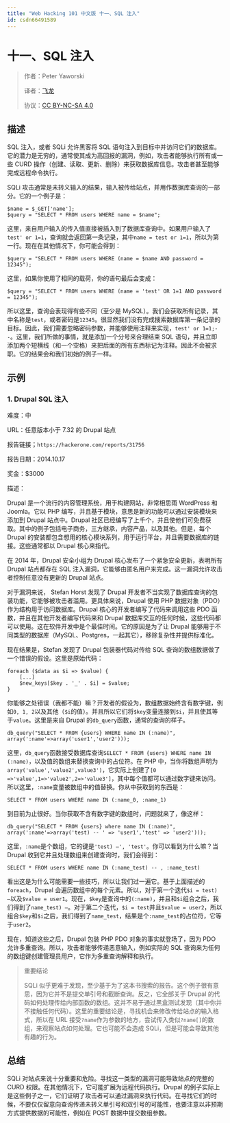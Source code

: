 ```yaml
---
title: "Web Hacking 101 中文版 十一、SQL 注入"
id: csdn66491589
---
```


# 十一、SQL 注入

> 作者：Peter Yaworski
> 
> 译者：[飞龙](https://github.com/)
> 
> 协议：[CC BY-NC-SA 4.0](http://creativecommons.org/licenses/by-nc-sa/4.0/)

## 描述

SQL 注入，或者 SQLi 允许黑客将 SQL 语句注入到目标中并访问它们的数据库。它的潜力是无穷的，通常使其成为高回报的漏洞，例如，攻击者能够执行所有或一些 CURD 操作（创建、读取、更新、删除）来获取数据库信息。攻击者甚至能够完成远程命令执行。

SQLi 攻击通常是未转义输入的结果，输入被传给站点，并用作数据库查询的一部分。它的一个例子是：

```
$name = $_GET['name']; 
$query = "SELECT * FROM users WHERE name = $name";
```

这里，来自用户输入的传入值直接被插入到了数据库查询中。如果用户输入了`test' or 1=1`，查询就会返回第一条记录，其中`name = test or 1=1`，所以为第一行。现在在其他情况下，你可能会得到：

```
$query = "SELECT * FROM users WHERE (name = $name AND password = 12345");
```

这里，如果你使用了相同的载荷，你的语句最后会变成：

```
$query = "SELECT * FROM users WHERE (name = 'test' OR 1=1 AND password = 12345");
```

所以这里，查询会表现得有些不同（至少是 MySQL）。我们会获取所有记录，其中名称是`test`，或者密码是`12345`。很显然我们没有完成搜索数据库第一条记录的目标。因此，我们需要忽略密码参数，并能够使用注释来实现，`test' or 1=1;--`。这里，我们所做的事情，就是添加一个分号来合理结束 SQL 语句，并且立即添加两个短横线（和一个空格）来把后面的所有东西标记为注释。因此不会被求职。它的结果会和我们初始的例子一样。

## 示例

### 1\. Drupal SQL 注入

难度：中

URL：任意版本小于 7.32 的 Drupal 站点

报告链接；`https://hackerone.com/reports/31756`

报告日期：2014.10.17

奖金：$3000

描述：

Drupal 是一个流行的内容管理系统，用于构建网站，非常相思雨 WordPress 和 Joomla。它以 PHP 编写，并且基于模块，意思是新的功能可以通过安装模块来添加到 Drupal 站点中。Drupal 社区已经编写了上千个，并且使他们可免费获取。其中的例子包括电子商务，三方继承，内容产品，以及其他。但是，每个 Drupal 的安装都包含想用的核心模块系列，用于运行平台，并且需要数据库的链接。这些通常都以 Drupal 核心来指代。

在 2014 年，Drupal 安全小组为 Drupal 核心发布了一个紧急安全更新，表明所有 Drupal 站点都存在 SQL 注入漏洞，它能够由匿名用户来完成。这一漏洞允许攻击者控制任意没有更新的 Drupal 站点。

对于漏洞来说， Stefan Horst 发现了 Drupal 开发者不当实现了数据库查询的包装功能，它能够被攻击者滥用。更具体来说，Drupal 使用 PHP 数据对象（PDO）作为结构用于访问数据库。Drupal 核心的开发者编写了代码来调用这些 PDO 函数，并且在其他开发者编写代码来和 Drupal 数据库交互的任何时候，这些代码都可以使用。这在软件开发中是个最佳时间。它的原因是为了让 Drupal 能够用于不同类型的数据库（MySQL、Postgres，一起其它），移除复杂性并提供标准化。

现在结果是，Stefan 发现了 Drupal 包装器代码对传给 SQL 查询的数组数据做了一个错误的假设。这里是原始代码：

```
foreach ($data as $i => $value) { 
    [...] 
    $new_keys[$key . '_' . $i] = $value; 
}
```

你能够之处错误（我都不能）嘛？开发者的假设为，数组数据始终含有数字键，例如`0, 1, 2`以及其他（`$i`的值）。并且所以它们将`$key`变量连接到`$i`，并且使其等于`value`。这里是来自 Drupal 的`db_query`函数，通常的查询的样子。

```
db_query("SELECT * FROM {users} WHERE name IN (:name)", array(':name'=>array('user1','user2')));
```

这里，`db_query`函数接受数据库查询`SELECT * FROM {users} WHERE name IN (:name)`，以及值的数组来替换查询中的占位符。在 PHP 中，当你将数组声明为`array('value','value2',value3')`，它实际上创建了`[0 =>'value',1=>'value2',2=>'value3']`，其中每个值都可以通过数字键来访问。所以这里，`:name`变量被数组中的值替换。你从中获取到的东西是：

```
SELECT * FROM users WHERE name IN (:name_0, :name_1)
```

到目前为止很好。当你获取不含有数字键的数组时，问题就来了，像这样：

```
db_query("SELECT * FROM {users} where name IN (:name)", 
array(':name'=>array('test) -- ' => 'user1','test' => 'user2')));
```

这里，`:name`是个数组，它的键是`'test) –', 'test'`。你可以看到为什么嘛？当 Drupal 收到它并且处理数组来创建查询时，我们会得到：

```
SELECT * FROM users WHERE name IN (:name_test) -- , :name_test)
```

看出这是为什么可能需要一些技巧，所以让我们过一遍它。基于上面描述的`foreach`，Drupal 会遍历数组中的每个元素。所以，对于第一个迭代`$i = test) –`以及`$value = user1`。现在，`$key`是查询中的`(:name)`，并且和`$i`组合之后，我们得到了`name_test) –`。对于第二个迭代，`$i = test`并且`$value = user2`，所以组合`$key`和`$i`之后，我们得到了`name_test`，结果是个`:name_test`的占位符，它等于`user2`。

现在，知道这些之后，Drupal 包装 PHP PDO 对象的事实就登场了，因为 PDO 允许多重查询。所以，攻击者能够传递恶意输入，例如实际的 SQL 查询来为任何的数组键创建管理员用户，它作为多重查询解释和执行。

> 重要结论
> 
> SQLi 似乎更难于发现，至少基于为了这本书搜索的报告。这个例子很有意思，因为它并不是提交单引号和截断查询。反之，它全部关于 Drupal 的代码如何处理传给内部函数的数组。这并不易于通过黑盒测试发现（其中你并不接触任何代码）。这里的重要结论是，寻找机会来修改传给站点的输入格式，所以在 URL 接受`?name`作为参数的地方，尝试传入类似`?name[]`的数组，来观察站点如何处理。它也可能不会造成 SQLi，但是可能会导致其他有趣的行为。

## 总结

SQLi 对站点来说十分重要和危险。寻找这一类型的漏洞可能导致站点的完整的 CURD 权限。在其他情况下，它可能扩展为远程代码执行。Drupal 的例子实际上是这些例子之一，它们证明了攻击者可以通过漏洞来执行代码。在寻找它们的时候，不要仅仅留意向查询传递未转义单引号和双引号的可能性，也要注意以非预期方式提供数据的可能性，例如在 POST 数据中提交数组参数。
